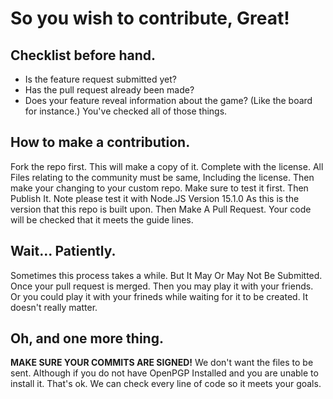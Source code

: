 # So you wish to contribute, Great!
## Checklist before hand.
- Is the feature request submitted yet?
- Has the pull request already been made?
- Does your feature reveal information about the game? (Like the board for instance.)
You've checked all of those things.
## How to make a contribution.
Fork the repo first. This will make a copy of it. Complete with the license.
All Files relating to the community must be same, Including the license.
Then make your changing to your custom repo.
Make sure to test it first. Then Publish It. Note please test it with Node.JS Version 15.1.0 As this is the version that this repo is built upon.
Then Make A Pull Request.
Your code will be checked that it meets the guide lines.
## Wait... Patiently.
Sometimes this process takes a while. But It May Or May Not Be Submitted. Once your pull request is merged. Then you may play it with your friends. Or you could play it with your frineds while waiting for it to be created. It doesn't really matter.
## Oh, and one more thing.
**MAKE SURE YOUR COMMITS ARE SIGNED!** We don't want the files to be sent. Although if you do not have OpenPGP Installed and you are unable to install it. That's ok. We can check every line of code so it meets your goals.
